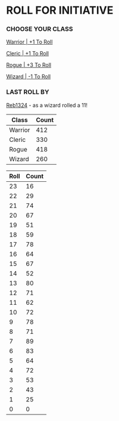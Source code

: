 # ROLL FOR INITIATIVE
### CHOOSE YOUR CLASS

[Warrior | +1 To Roll](https://github.com/benjaminsampica/benjaminsampica/issues/new?title=roll%7Cwarrior&body=Just+click+%27Submit+new+issue%27.)

[Cleric | +1 To Roll](https://github.com/benjaminsampica/benjaminsampica/issues/new?title=roll%7Ccleric&body=Just+click+%27Submit+new+issue%27.)

[Rogue | +3 To Roll](https://github.com/benjaminsampica/benjaminsampica/issues/new?title=roll%7Crogue&body=Just+click+%27Submit+new+issue%27.)

[Wizard | -1 To Roll](https://github.com/benjaminsampica/benjaminsampica/issues/new?title=roll%7Cwizard&body=Just+click+%27Submit+new+issue%27.)
### LAST ROLL BY
[Reb1324](https://www.github.com/Reb1324) - as a wizard rolled a 11!

|Class|Count|
|-|-|
|Warrior|412|
|Cleric|330|
|Rogue|418|
|Wizard|260|

|Roll|Count|
|-|-|
|23|16
|22|29
|21|74
|20|67
|19|51
|18|59
|17|78
|16|64
|15|67
|14|52
|13|80
|12|71
|11|62
|10|72
|9|78
|8|71
|7|89
|6|83
|5|64
|4|72
|3|53
|2|43
|1|25
|0|0
